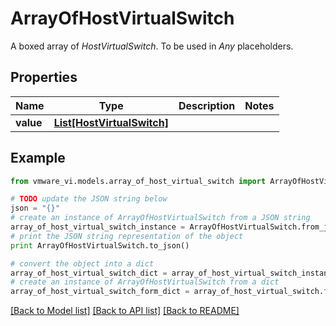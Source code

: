 # ArrayOfHostVirtualSwitch

A boxed array of *HostVirtualSwitch*. To be used in *Any* placeholders. 

## Properties
Name | Type | Description | Notes
------------ | ------------- | ------------- | -------------
**value** | [**List[HostVirtualSwitch]**](HostVirtualSwitch.md) |  | 

## Example

```python
from vmware_vi.models.array_of_host_virtual_switch import ArrayOfHostVirtualSwitch

# TODO update the JSON string below
json = "{}"
# create an instance of ArrayOfHostVirtualSwitch from a JSON string
array_of_host_virtual_switch_instance = ArrayOfHostVirtualSwitch.from_json(json)
# print the JSON string representation of the object
print ArrayOfHostVirtualSwitch.to_json()

# convert the object into a dict
array_of_host_virtual_switch_dict = array_of_host_virtual_switch_instance.to_dict()
# create an instance of ArrayOfHostVirtualSwitch from a dict
array_of_host_virtual_switch_form_dict = array_of_host_virtual_switch.from_dict(array_of_host_virtual_switch_dict)
```
[[Back to Model list]](../README.md#documentation-for-models) [[Back to API list]](../README.md#documentation-for-api-endpoints) [[Back to README]](../README.md)


